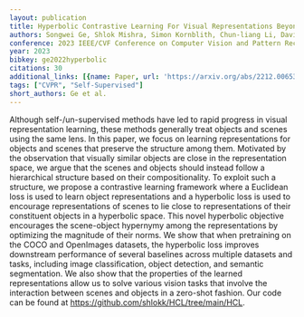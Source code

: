 ```yaml
---
layout: publication
title: Hyperbolic Contrastive Learning For Visual Representations Beyond Objects
authors: Songwei Ge, Shlok Mishra, Simon Kornblith, Chun-liang Li, David Jacobs
conference: 2023 IEEE/CVF Conference on Computer Vision and Pattern Recognition (CVPR)
year: 2023
bibkey: ge2022hyperbolic
citations: 30
additional_links: [{name: Paper, url: 'https://arxiv.org/abs/2212.00653'}]
tags: ["CVPR", "Self-Supervised"]
short_authors: Ge et al.
---
```

Although self-/un-supervised methods have led to rapid progress in visual
representation learning, these methods generally treat objects and scenes using
the same lens. In this paper, we focus on learning representations for objects
and scenes that preserve the structure among them.
  Motivated by the observation that visually similar objects are close in the
representation space, we argue that the scenes and objects should instead
follow a hierarchical structure based on their compositionality. To exploit
such a structure, we propose a contrastive learning framework where a Euclidean
loss is used to learn object representations and a hyperbolic loss is used to
encourage representations of scenes to lie close to representations of their
constituent objects in a hyperbolic space. This novel hyperbolic objective
encourages the scene-object hypernymy among the representations by optimizing
the magnitude of their norms. We show that when pretraining on the COCO and
OpenImages datasets, the hyperbolic loss improves downstream performance of
several baselines across multiple datasets and tasks, including image
classification, object detection, and semantic segmentation. We also show that
the properties of the learned representations allow us to solve various vision
tasks that involve the interaction between scenes and objects in a zero-shot
fashion. Our code can be found at
https://github.com/shlokk/HCL/tree/main/HCL.